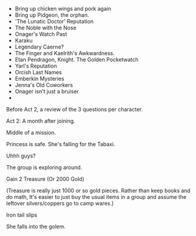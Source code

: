 - Bring up chicken wings and pork again
-  Bring up Pidgeon, the orphan.
- 'The Lunatic Doctor' Reputation
- The Noble with the Nose
- Onager's Watch Past
- Karaku
- Legendary Caerne?
- The Finger and Kaelrith's Awkwardness.
- Etan Pendragon, Knight. The Golden Pocketwatch
- Yarl's Reputation
- Orcish Last Names
- Emberkin Mysteries
- Jenna's Old Coworkers
- Onager isn't just a bruiser
- 




Before Act 2, a review of the 3 questions per character.


Act 2:
A month after joining.

Middle of a mission.

Princess is safe. She's falling for the Tabaxi.

Uhhh guys?

The group is exploring around.


Gain 2 Treasure (Or 2000 Gold)

(Treasure is really just 1000 or so gold pieces. Rather than keep books and do math, It's easier to just buy the usual items in a group and assume the leftover silvers/coppers go to camp wares.)

Iron tail slips

She falls into the golem.


